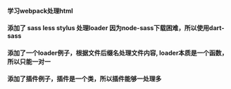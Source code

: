 #### 学习webpack处理html

#### 添加了 sass less stylus 处理loader 因为node-sass下载困难，所以使用dart-sass
#### 添加了一个loader例子，根据文件后缀名处理文件内容, loader本质是一个函数，所以只能一对一
#### 添加了插件例子，插件是一个类，所以插件能够一处理多